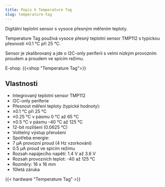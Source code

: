 ```yaml
---
title: Popis k Temperature Tag
slug: temperature-tag
---
```


Digitální teplotní sensor s vysoce přesným měřením teploty.

Temperature Tag používá vysoce přesný teplotní sensor TMP112 s typickou přesností ±0.1 °C při 25 °C.

Sensor je zkalibrovaný a jde o I2C-only periferii s velmi nízkým provozním proudem a proudem ve spícím režimu.

E-shop: {{<shop "Temperature Tag">}}

## Vlastnosti

  * Integrovaný teplotní sensor TMP112
  * I2C-only periferie
  * Přesnost měření teploty (typické hodnoty):
  * ±0.1 °C při 25 °C
  * ±0.25 °C v pásmu 0 °C až 65 °C
  * ±0.5 °C v pásmu -40 °C až 125 °C
  * 12-bit rozlišení (0.0625 °C)
  * Volitelný výstup přerušení
  * Spotřeba energie:
  * 7 µA provozní proud (4 Hz vzorkování)
  * 0.5 µA proud ve spícím režimu
  * Rozsah napájecího napětí: 1.4 V až 3.6 V
  * Rozsah provozních teplot: -40 až 125 °C
  * Rozměry: 16 x 16 mm
  * 10letá záruka

{{< hardware "Temperature Tag" >}}
